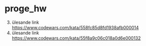 # proge_hw
3. ülesande link https://www.codewars.com/kata/558fc85d8fd1938afb000014
4. ülesande link https://www.codewars.com/kata/55f8a9c06c018a0d6e000132
